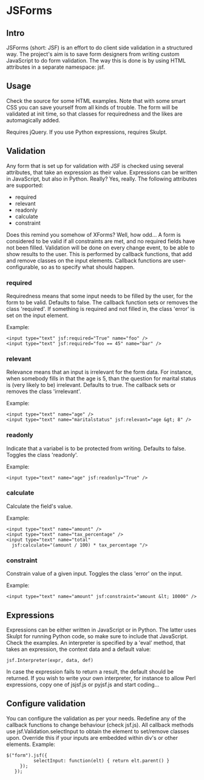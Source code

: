 JSForms
=======

Intro
-----

JSForms (short: JSF) is an effort to do client side validation in a
structured way. The project's aim is to save form designers from
writing custom JavaScript to do form validation. The way this is done
is by using HTML attributes in a separate namespace: jsf.


Usage
-----

Check the source for some HTML examples. Note that with some smart CSS
you can save yourself from all kinds of trouble. The form will be
validated at init time, so that classes for requiredness and the likes
are automagically added.

Requires jQuery. If you use Python expressions, requires Skulpt.


Validation
----------

Any form that is set up for validation with JSF is checked using
several attributes, that take an expression as their
value. Expressions can be written in JavaScript, but also in
Python. Really? Yes, really. The following attributes are supported:

 * required
 * relevant
 * readonly
 * calculate
 * constraint

Does this remind you somehow of XForms? Well, how odd... A form is
considered to be valid if all constraints are met, and no required
fields have not been filled. Validation will be done on every change
event, to be able to show results to the user. This is performed by
callback functions, that add and remove classes on the input
elements. Callback functions are user-configurable, so as to specify
what should happen.


### required ###

Requiredness means that some input needs to be filled by the user, for
the form to be valid. Defaults to false. The callback function sets or
removes the class 'required'. If something is required and not filled
in, the class 'error' is set on the input element.

Example:

    <input type="text" jsf:required="True" name="foo" />
    <input type="text" jsf:required="foo == 45" name="bar" />


### relevant ###

Relevance means that an input is irrelevant for the form data. For
instance, when somebody fills in that the age is 5, than the question
for marital status is (very likely to be) irrelevant. Defaults to
true. The callback sets or removes the class 'irrelevant'.

Example:

    <input type="text" name="age" />
    <input type="text" name="maritalstatus" jsf:relevant="age &gt; 8" />


### readonly ###

Indicate that a variabel is to be protected from writing. Defaults to
false. Toggles the class 'readonly'.

Example:

    <input type="text" name="age" jsf:readonly="True" />


### calculate ###

Calculate the field's value.

Example:

    <input type="text" name="amount" />
    <input type="text" name="tax_percentage" />
    <input type="text" name="total" 
      jsf:calculate="(amount / 100) * tax_percentage "/> 


### constraint ###

Constrain value of a given input. Toggles the class 'error' on the input.

Example:

    <input type="text" name="amount" jsf:constraint="amount &lt; 10000" />


Expressions
-----------

Expressions can be either written in JavaScript or in Python. The
latter uses Skulpt for running Python code, so make sure to include
that JavaScript. Check the examples. An interpreter is specified by a
'eval' method, that takes an expression, the context data and a
default value:

    jsf.Interpreter(expr, data, def)

In case the expression fails to return a result, the default should be
returned. If you wish to write your own interpreter, for instance to
allow Perl expressions, copy one of jsjsf.js or pyjsf.js and start
coding...


Configure validation
--------------------

You can configure the validation as per your needs. Redefine any of
the callback functions to change behaviour (check jsf.js).  All
callback methods use jsf.Validation.selectInput to obtain the element
to set/remove classes upon. Override this if your inputs are embedded
within div's or other elements. Example:

    $("form").jsf({
              selectInput: function(elt) { return elt.parent() }
         });
       });
